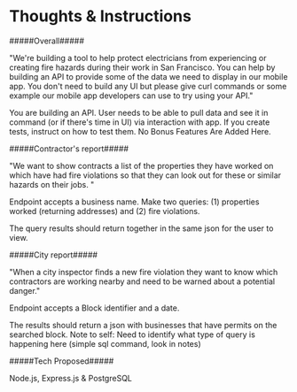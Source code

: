Thoughts & Instructions
===========

#####Overall#####

"We're building a tool to help protect electricians from experiencing or creating fire hazards during their work in San Francisco. You can help by building an API to provide some of the data we need to display in our mobile app. You don't need to build any UI but please give curl commands or some example our mobile app developers can use to try using your API."

You are building an API. User needs to be able to pull data and see it in command (or if there's time in UI) via interaction with app. If you create tests, instruct on how to test them. No Bonus Features Are Added Here. 

#####Contractor's report#####

"We want to show contracts a list of the properties they have worked on which have had fire violations so that they can look out for these or similar hazards on their jobs. "

Endpoint accepts a business name. Make two queries: (1) properties worked (returning addresses) and (2) fire violations. 

The query results should return together in the same json for the user to view.

#####City report#####

"When a city inspector finds a new fire violation they want to know which contractors are working nearby and need to be warned about a potential danger."

Endpoint accepts a Block identifier and a date.

The results should return a json with businesses that have permits on the searched block. Note to self: Need to identify what type of query is happening here (simple sql command, look in notes)

#####Tech Proposed#####

Node.js, Express.js & PostgreSQL
